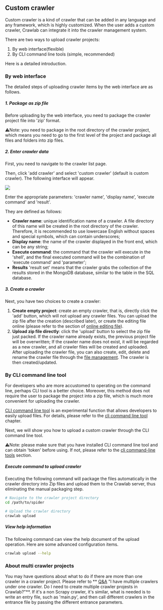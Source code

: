 ## Custom crawler

Custom crawler is a kind of crawler that can be added in any language and any framework, which is highly customized. When the user adds a custom crawler, Crawlab can integrate it into the crawler management system.

There are two ways to upload crawler projects:

1. By web interface(flexible)
2. By CLI command line tools (simple, recommended)

Here is a detailed introduction.

### By web interface

The detailed steps of uploading crawler items by the web interface are as follows.

##### 1. Package as zip file

Before uploading by the web interface, you need to package the crawler project file into 'zip' format.

⚠️Note: you need to package in the root directory of the crawler project, which means you need to go to the first level of the project and package all files and folders into zip files.

##### 2. Enter crawler data

First, you need to navigate to the crawler list page.

Then, click 'add crawler' and select 'custom crawler' (default is custom crawler). The following interface will appear.

![](http://static-docs.crawlab.cn/spider-create-customized.png)

Enter the appropriate parameters: 'crawler name', 'display name', 'execute command' and 'result'.

They are defined as follows:

- **Crawler name**: unique identification name of a crawler. A file directory of this name will be created in the root directory of the crawler. Therefore, it is recommended to use lowercase English without spaces and special symbols, which can contain underscores;
- **Display name**: the name of the crawler displayed in the front end, which can be any string;
- **Execute command**: the command that the crawler will execute in the 'shell', and the final executed command will be the combination of 'execute command' and 'parameter';
- **Results** 'result set' means that the crawler grabs the collection of the results stored in the MongoDB database, similar to the table in the SQL database.

##### 3. Create a crawler

Next, you have two choices to create a crawler:

1. **Create empty project**: create an empty crawler, that is, directly click the 'add' button, which will not upload any crawler files. You can upload the zip file after the creation (described later), or create the editing file online (please refer to the section of [online editing file](./FileEdit.md)).
2. **Upload zip file directly**: click the 'upload' button to select the zip file just packed. If the crawler name already exists, the previous project file will be overwritten; If the crawler name does not exist, it will be regarded as a new crawler, and all crawler files will be created and uploaded. After uploading the crawler file, you can also create, edit, delete and rename the crawler file through the [file management](./FileEdit.md).
The crawler is then created/updated.

### By CLI command line tool

For developers who are more accustomed to operating on the command line, perhaps CLI tool is a better choice. Moreover, this method does not require the user to package the project into a zip file, which is much more convenient for uploading the crawler.

[CLI command line tool](./CLI.md) is an experimental function that allows developers to easily upload files. For details, please refer to the [cli command line tool](./CLI.md) chapter.

Next, we will show you how to upload a custom crawler through the CLI command line tool.

⚠️Note: please make sure that you have installed CLI command line tool and can obtain 'token' before using. If not, please refer to the [cli command-line tools](./CLI.md) section.

##### Execute command to upload crawler

Executing the following command will package the files automatically in the crawler directory into Zip files and upload them to the Crawlab server, thus eliminating the manual packaging step.

```bash
# Navigate to the crawler project directory
cd /path/to/spider

# Upload the crawler directory
crawlab upload
```

##### View help information

The following command can view the help document of the upload operation. Here are some advanced configuration items.

```bash
crawlab upload --help
```

### About multi crawler projects

You may have questions about what to do if there are more than one crawler in a crawler project. Please refer to ** [Q&A](../../QA/README.md) "I have multiple crawlers under one crawler. Do I need to create multiple crawler projests in Crawlab?"**. If it's a non Scrapy crawler, it's similar, what is needed is to write an entry file, such as 'main.py', and then call different crawlers in the entrance file by passing the different entrance parameters.